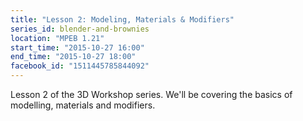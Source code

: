 ```yaml
---
title: "Lesson 2: Modeling, Materials & Modifiers"
series_id: blender-and-brownies
location: "MPEB 1.21"
start_time: "2015-10-27 16:00"
end_time: "2015-10-27 18:00"
facebook_id: "1511445785844092"
---
```


Lesson 2 of the 3D Workshop series. We'll be covering the basics of modelling, materials and modifiers.
